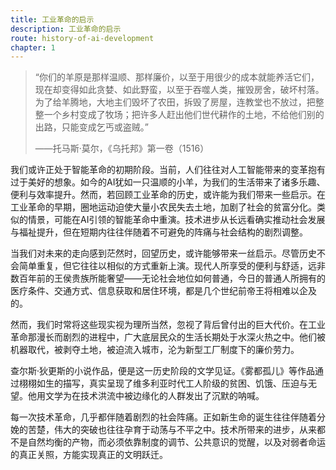 ```yaml
---
title: 工业革命的启示
description: 工业革命的启示
route: history-of-ai-development
chapter: 1
---
```


> “你们的羊原是那样温顺、那样廉价，以至于用很少的成本就能养活它们，现在却变得如此贪婪、如此野蛮，以至于吞噬人类，摧毁房舍，破坏村落。为了给羊腾地，大地主们毁坏了农田，拆毁了房屋，连教堂也不放过，把整整一个乡村变成了牧场；把许多人赶出他们世代耕作的土地，不给他们别的出路，只能变成乞丐或盗贼。”
>
> ——托马斯·莫尔，《乌托邦》第一卷（1516）

我们或许正处于智能革命的初期阶段。当前，人们往往对人工智能带来的变革抱有过于美好的想象。如今的AI犹如一只温顺的小羊，为我们的生活带来了诸多乐趣、便利与效率提升。然而，若回顾工业革命的历史，或许能为我们带来一些启示。在工业革命的早期，圈地运动迫使大量小农民失去土地，加剧了社会的贫富分化。类似的情景，可能在AI引领的智能革命中重演。技术进步从长远看确实推动社会发展与福祉提升，但在短期内往往伴随着不可避免的阵痛与社会结构的剧烈调整。

当我们对未来的走向感到茫然时，回望历史，或许能够带来一丝启示。尽管历史不会简单重复，但它往往以相似的方式重新上演。现代人所享受的便利与舒适，远非数百年前的王侯贵族所能奢望——无论社会地位如何普通，今日的普通人所拥有的医疗条件、交通方式、信息获取和居住环境，都是几个世纪前帝王将相难以企及的。

然而，我们时常将这些现实视为理所当然，忽视了背后曾付出的巨大代价。在工业革命那漫长而剧烈的进程中，广大底层民众的生活长期处于水深火热之中。他们被机器取代，被剥夺土地，被迫流入城市，沦为新型工厂制度下的廉价劳力。

查尔斯·狄更斯的小说作品，便是这一历史阶段的文学见证。《雾都孤儿》等作品通过栩栩如生的描写，真实呈现了维多利亚时代工人阶级的贫困、饥饿、压迫与无望。他用文学为在技术洪流中被边缘化的人群发出了沉默的呐喊。

每一次技术革命，几乎都伴随着剧烈的社会阵痛。正如新生命的诞生往往伴随着分娩的苦楚，伟大的突破也往往孕育于动荡与不平之中。技术所带来的进步，从来都不是自然均衡的产物，而必须依靠制度的调节、公共意识的觉醒，以及对弱者命运的真正关照，方能实现真正的文明跃迁。
